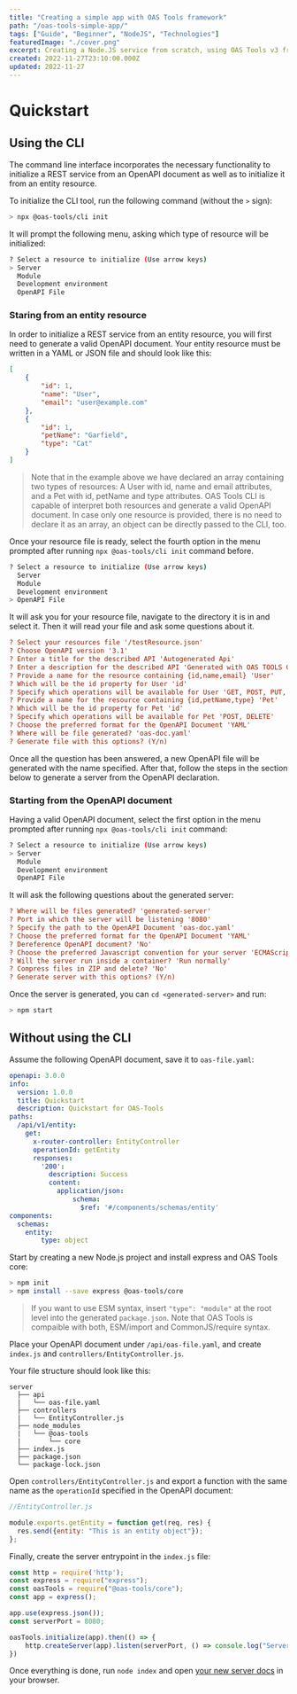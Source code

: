 ```yaml
---
title: "Creating a simple app with OAS Tools framework"
path: "/oas-tools-simple-app/"
tags: ["Guide", "Beginner", "NodeJS", "Technologies"]
featuredImage: "./cover.png"
excerpt: Creating a Node.JS service from scratch, using OAS Tools v3 framework.
created: 2022-11-27T23:10:00.000Z
updated: 2022-11-27
---
```



# Quickstart

## Using the CLI
The command line interface incorporates the necessary functionality to initialize a REST service from an OpenAPI document as well as to initialize it from an entity resource.

To initialize the CLI tool, run the following command (without the `>` sign):

```sh
> npx @oas-tools/cli init
```

It will prompt the following menu, asking which type of resource will be initialized:

```sh
? Select a resource to initialize (Use arrow keys)
> Server
  Module
  Development environment
  OpenAPI File
```

### Staring from an entity resource
In order to initialize a REST service from an entity resource, you will first need to generate a valid OpenAPI document. Your entity resource must be written in a YAML or JSON file and should look like this:

```json
[
    {
        "id": 1,
        "name": "User",
        "email": "user@example.com"
    },
    {
        "id": 1,
        "petName": "Garfield",
        "type": "Cat"
    }
]
```

> Note that in the example above we have declared an array containing two types of resources: A User with id, name and email attributes, and a Pet with id, petName and type attributes. OAS Tools CLI is capable of interpret both resources and generate a valid OpenAPI document. In case only one resource is provided, there is no need to declare it as an array, an object can be directly passed to the CLI, too.

Once your resource file is ready, select the fourth option in the menu prompted after running `npx @oas-tools/cli init` command before.

```sh
? Select a resource to initialize (Use arrow keys)
  Server
  Module
  Development environment
> OpenAPI File
```

It will ask you for your resource file, navigate to the directory it is in and select it. Then it will read your file and ask some questions about it.

```ini
? Select your resources file '/testResource.json'
? Choose OpenAPI version '3.1'
? Enter a title for the described API 'Autogenerated Api'
? Enter a description for the described API 'Generated with OAS TOOLS CLI'
? Provide a name for the resource containing {id,name,email} 'User'
? Which will be the id property for User 'id'
? Specify which operations will be available for User 'GET, POST, PUT, DELETE'
? Provide a name for the resource containing {id,petName,type} 'Pet'
? Which will be the id property for Pet 'id'
? Specify which operations will be available for Pet 'POST, DELETE'
? Choose the preferred format for the OpenAPI Document 'YAML'
? Where will be file generated? 'oas-doc.yaml'
? Generate file with this options? (Y/n)
```

Once all the question has been answered, a new OpenAPI file will be generated with the name specified. After that, follow the steps in the section below to generate a server from the OpenAPI declaration.

### Starting from the OpenAPI document
Having a valid OpenAPI document, select the first option in the menu prompted after running `npx @oas-tools/cli init` command:

```sh
? Select a resource to initialize (Use arrow keys)
> Server
  Module
  Development environment
  OpenAPI File
```
It will ask the following questions about the generated server:

```ini
? Where will be files generated? 'generated-server'
? Port in which the server will be listening '8080'
? Specify the path to the OpenAPI Document 'oas-doc.yaml'
? Choose the preferred format for the OpenAPI Document 'YAML'
? Dereference OpenAPI document? 'No'
? Choose the preferred Javascript convention for your server 'ECMAScript Modules (ESM)'
? Will the server run inside a container? 'Run normally'
? Compress files in ZIP and delete? 'No'
? Generate server with this options? (Y/n)
```

Once the server is generated, you can `cd <generated-server>` and run:
```sh
> npm start
```

## Without using the CLI
Assume the following OpenAPI document, save it to `oas-file.yaml`:
```yaml
openapi: 3.0.0
info:
  version: 1.0.0
  title: Quickstart
  description: Quickstart for OAS-Tools
paths:
  /api/v1/entity:
    get:
      x-router-controller: EntityController
      operationId: getEntity
      responses:
        '200':
          description: Success
          content:
            application/json:
                schema:
                  $ref: '#/components/schemas/entity'
components:
  schemas:
    entity:
        type: object
```

Start by creating a new Node.js project and install express and OAS Tools core:

```sh
> npm init
> npm install --save express @oas-tools/core
```

> If you want to use ESM syntax, insert `"type": "module"` at the root level into the generated `package.json`. Note that OAS Tools is compaible with both, ESM/import and CommonJS/require syntax.

Place your OpenAPI document under `/api/oas-file.yaml`, and create `index.js` and `controllers/EntityController.js`. 

Your file structure should look like this:

```
server
  ├── api
  |   └── oas-file.yaml
  ├── controllers
  |   └── EntityController.js
  ├── node_modules
  |   └── @oas-tools
  |       └── core
  ├── index.js
  ├── package.json
  └── package-lock.json
```

Open `controllers/EntityController.js` and export a function with the same name as the `operationId` specified in the OpenAPI document:

```js
//EntityController.js

module.exports.getEntity = function get(req, res) {
  res.send({entity: "This is an entity object"});
};
```

Finally, create the server entrypoint in the `index.js` file:

```js
const http = require('http');
const express = require("express");
const oasTools = require("@oas-tools/core");
const app = express();

app.use(express.json());
const serverPort = 8080;

oasTools.initialize(app).then(() => {
    http.createServer(app).listen(serverPort, () => console.log("Server started!"));
})
```
Once everything is done, run `node index` and open [your new server docs](http://localhost:8080/docs) in your browser.